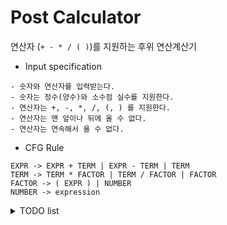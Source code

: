 # Post Calculator
연산자 (`+ - * / ( )`)를 지원하는 후위 연산계산기


- Input specification
<!-- input spec이나 test case를 상세히 촘촘하게 만들기
이렇게는 안하겠지? No 다 만들어서 예외처리 -->
    - 숫자와 연산자를 입력받는다. 
    - 숫자는 정수(양수)와 소수점 실수를 지원한다.
    - 연산자는 +, -, *, /, (, ) 를 지원한다.
    - 연산자는 맨 앞이나 뒤에 올 수 없다.
    - 연산자는 연속해서 올 수 없다.



-  CFG Rule
```
EXPR -> EXPR + TERM | EXPR - TERM | TERM
TERM -> TERM * FACTOR | TERM / FACTOR | FACTOR
FACTOR -> ( EXPR ) | NUMBER
NUMBER -> expression
```


<details>
<summary>TODO list</summary>

**Google style Docstring, PEP8 권장**
- [ ] token class 상세히 만들기  
    (NUMBER, PLUS, MINUS, TIMES, DEVIDE, LPAREN, RPAREN)
- [ ] CFG 에 따라서 Tree class 만들기
- [ ] CFG에 따라서 Parse Tree 그리기  

</details>
<!-- point: d965cd9 -->